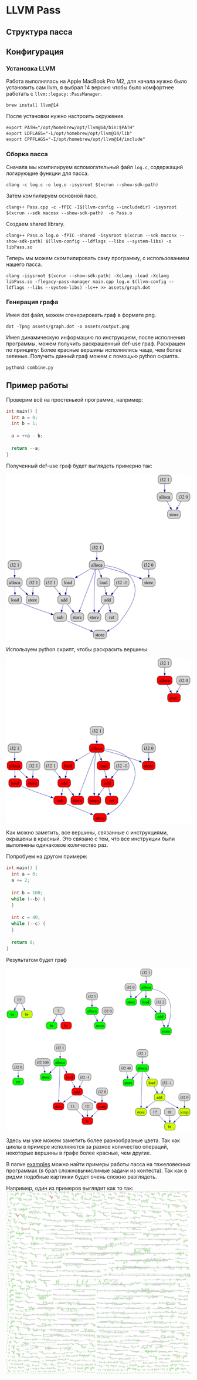 # LLVM Pass
## Структура пасса
## Конфигурация
### Установка LLVM

Работа выполнялась на Apple MacBook Pro M2, для начала нужно было установить сам llvm, я выбрал 14 версию чтобы было комфортнее работать с ```llvm::legacy::PassManager```.
```
brew install llvm@14
```

После установки нужно настроить окружение.
```
export PATH="/opt/homebrew/opt/llvm@14/bin:$PATH"
export LDFLAGS="-L/opt/homebrew/opt/llvm@14/lib"
export CPPFLAGS="-I/opt/homebrew/opt/llvm@14/include"
```

### Сборка пасса

Сначала мы компилируем вспомогательный файл ```log.c```, содержащий логирующие функции для пасса.
```
clang -c log.c -o log.o -isysroot $(xcrun --show-sdk-path)
```

Затем компилируем основной пасс.
```
clang++ Pass.cpp -c -fPIC -I$(llvm-config --includedir) -isysroot $(xcrun --sdk macosx --show-sdk-path)  -o Pass.o
```

Создаем shared library.
```
clang++ Pass.o log.o -fPIC -shared -isysroot $(xcrun --sdk macosx --show-sdk-path) $(llvm-config --ldflags --libs --system-libs) -o libPass.so
```

Теперь мы можем скомпилировать саму программу, с использованием нашего пасса.
```
clang -isysroot $(xcrun --show-sdk-path) -Xclang -load -Xclang libPass.so -flegacy-pass-manager main.cpp log.o $(llvm-config --ldflags --libs --system-libs) -lc++ >> assets/graph.dot
```

### Генерация графа

Имея dot файл, можем сгенерировать граф в формате png.
```
dot -Tpng assets/graph.dot -o assets/output.png
```

Имея динамическую информацию по инструкциям, после исполнения программы, можем получить раскрашенный def-use граф. Раскрашен по принципу: Более красные вершины исполнялись чаще, чем более зеленые. Получить данный граф можем с помощью python скрипта.

```
python3 combine.py
```

## Пример работы

Проверим всё на простенькой программе, например:
```cpp
int main() {
  int a = 0;
  int b = 1;

  a = ++a - b;

  return --a;
}
```

Полученный def-use граф будет выглядеть примерно так:

![](/readme_assets/simple/output.png)

Используем python скрипт, чтобы раскрасить вершины

![](/readme_assets/simple/dynamic_output.png)

Как можно заметить, все вершины, связанные с инструкциями, окрашены в красный. Это связано с тем, что все инструкции были выполнены одинаковое количество раз.

Попробуем на другом примере:

```cpp
int main() {
  int a = 0;
  a += 2;

  int b = 100;
  while (--b) {
  }

  int c = 40;
  while (--c) {
  }

  return 0;
}
```

Результатом будет граф

![](/readme_assets/cycle/dynamic_output.png)

Здесь мы уже можем заметить более разнообразные цвета. Так как циклы в примере исполняются за разное количество операций, некоторые вершины в графе более красные, чем другие.

В папке [examples](examples) можно найти примеры работы пасса на тяжеловесных программах (я брал сложновычислимые задачи из контеста). Так как в ридми подобные картинки будет очень сложно разглядеть.

Например, один из примеров выглядит как то так:
![](/readme_assets/heavy_result.png)




